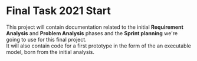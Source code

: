 # Final Task 2021 Start

This project will contain documentation related to the initial **Requirement Analysis** and **Problem Analysis** phases
and the **Sprint planning** we're going to use for this final project. <br/>
It will also contain code for a first prototype in the form of the an executable model, born from the initial analysis. 
